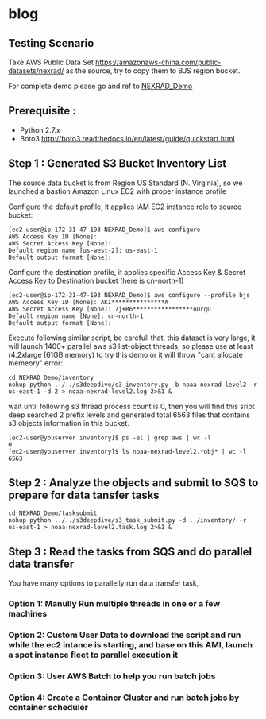 # blog

## Testing Scenario 
Take AWS Public Data Set https://amazonaws-china.com/public-datasets/nexrad/ as the source, try to copy them to BJS region bucket.

For complete demo please go and ref to [NEXRAD_Demo](https://github.com/soldierxue/blog/NEXRAD_Demo)

## Prerequisite : 
* Python 2.7.x
* Boto3 http://boto3.readthedocs.io/en/latest/guide/quickstart.html

## Step 1 : Generated S3 Bucket Inventory List
The source data bucket is from Region US Standard (N. Virginia), so we launched a bastion Amazon Linux EC2 with proper instance profile 

Configure the default profile, it applies IAM EC2 instance role to source bucket:

```
[ec2-user@ip-172-31-47-193 NEXRAD_Demo]$ aws configure
AWS Access Key ID [None]:
AWS Secret Access Key [None]:
Default region name [us-west-2]: us-east-1
Default output format [None]:
```
Configure the destination profile, it applies specific Access Key & Secret Access Key to Destination bucket (here is cn-north-1)
```
[ec2-user@ip-172-31-47-193 NEXRAD_Demo]$ aws configure --profile bjs
AWS Access Key ID [None]: AKI***************A
AWS Secret Access Key [None]: 7j+R6*****************oDrqU
Default region name [None]: cn-north-1
Default output format [None]:
```
Execute following similar script, be carefull that, this dataset is very large, it will launch 1400+ parallel aws s3 list-object threads, so please use at least r4.2xlarge (61GB memory) to try this demo or it will throw "cant allocate memeory" error:

```
cd NEXRAD_Demo/inventory
nohup python ../../s3deepdive/s3_inventory.py -b noaa-nexrad-level2 -r us-east-1 -d 2 > noaa-nexrad-level2.log 2>&1 &
```
wait until following s3 thread process count is 0, then you will find this sript deep searched 2 prefix levels and generated total 6563 files that contains s3 objects information in this bucket.
```
[ec2-user@youserver inventory]$ ps -el | grep aws | wc -l
0
[ec2-user@youserver inventory]$ ls noaa-nexrad-level2.*obj* | wc -l
6563
```
## Step 2 : Analyze the objects and submit to SQS to prepare for data tansfer tasks
```
cd NEXRAD_Demo/tasksubmit
nohup python ../../s3deepdive/s3_task_submit.py -d ../inventory/ -r us-east-1 > noaa-nexrad-level2.task.log 2>&1 &
```
## Step 3 : Read the tasks from SQS and do parallel data transfer

You have many options to parallelly run data transfer task, 

### Option 1: Manully Run multiple threads in one or a few machines


### Option 2: Custom User Data to download the script and run while the ec2 intance is starting, and base on this AMI, launch a spot instance fleet to parallel execution it

### Option 3: User AWS Batch to help you run batch jobs

### Option 4: Create a Container Cluster and run batch jobs by container scheduler
